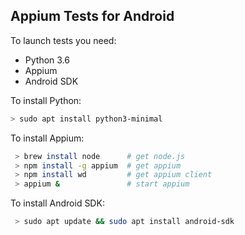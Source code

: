 ## Appium Tests for Android

To launch tests you need:
 - Python 3.6
 - Appium
 - Android SDK
 
 To install Python:
 ```bash
 > sudo apt install python3-minimal
```
 
 To install Appium:
 
 ```bash
  > brew install node      # get node.js
  > npm install -g appium  # get appium
  > npm install wd         # get appium client
  > appium &               # start appium 
  ```

To install Android SDK:
```bash
 > sudo apt update && sudo apt install android-sdk
```